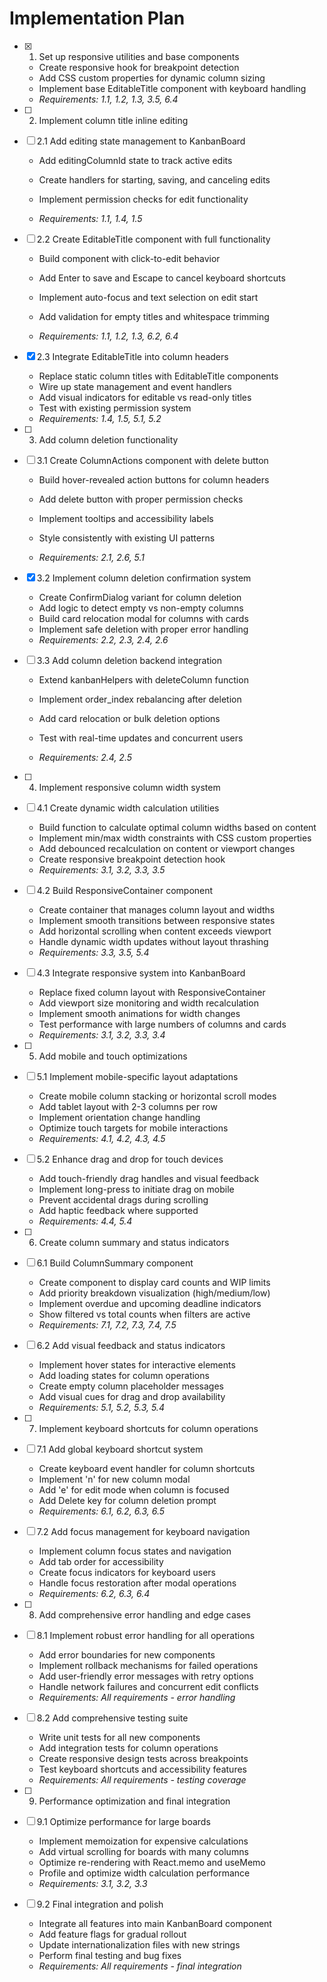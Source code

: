 # Implementation Plan

- [x] 1. Set up responsive utilities and base components


  - Create responsive hook for breakpoint detection
  - Add CSS custom properties for dynamic column sizing
  - Implement base EditableTitle component with keyboard handling
  - _Requirements: 1.1, 1.2, 1.3, 3.5, 6.4_



- [ ] 2. Implement column title inline editing
- [ ] 2.1 Add editing state management to KanbanBoard
  - Add editingColumnId state to track active edits
  - Create handlers for starting, saving, and canceling edits


  - Implement permission checks for edit functionality
  - _Requirements: 1.1, 1.4, 1.5_

- [ ] 2.2 Create EditableTitle component with full functionality
  - Build component with click-to-edit behavior


  - Add Enter to save and Escape to cancel keyboard shortcuts
  - Implement auto-focus and text selection on edit start
  - Add validation for empty titles and whitespace trimming
  - _Requirements: 1.1, 1.2, 1.3, 6.2, 6.4_

- [x] 2.3 Integrate EditableTitle into column headers


  - Replace static column titles with EditableTitle components
  - Wire up state management and event handlers
  - Add visual indicators for editable vs read-only titles
  - Test with existing permission system
  - _Requirements: 1.4, 1.5, 5.1, 5.2_



- [ ] 3. Add column deletion functionality
- [ ] 3.1 Create ColumnActions component with delete button
  - Build hover-revealed action buttons for column headers
  - Add delete button with proper permission checks



  - Implement tooltips and accessibility labels
  - Style consistently with existing UI patterns
  - _Requirements: 2.1, 2.6, 5.1_

- [x] 3.2 Implement column deletion confirmation system


  - Create ConfirmDialog variant for column deletion
  - Add logic to detect empty vs non-empty columns
  - Build card relocation modal for columns with cards
  - Implement safe deletion with proper error handling
  - _Requirements: 2.2, 2.3, 2.4, 2.6_



- [ ] 3.3 Add column deletion backend integration
  - Extend kanbanHelpers with deleteColumn function
  - Implement order_index rebalancing after deletion
  - Add card relocation or bulk deletion options



  - Test with real-time updates and concurrent users
  - _Requirements: 2.4, 2.5_

- [ ] 4. Implement responsive column width system
- [ ] 4.1 Create dynamic width calculation utilities
  - Build function to calculate optimal column widths based on content
  - Implement min/max width constraints with CSS custom properties
  - Add debounced recalculation on content or viewport changes
  - Create responsive breakpoint detection hook
  - _Requirements: 3.1, 3.2, 3.3, 3.5_

- [ ] 4.2 Build ResponsiveContainer component
  - Create container that manages column layout and widths
  - Implement smooth transitions between responsive states
  - Add horizontal scrolling when content exceeds viewport
  - Handle dynamic width updates without layout thrashing
  - _Requirements: 3.3, 3.5, 5.4_

- [ ] 4.3 Integrate responsive system into KanbanBoard
  - Replace fixed column layout with ResponsiveContainer
  - Add viewport size monitoring and width recalculation
  - Implement smooth animations for width changes
  - Test performance with large numbers of columns and cards
  - _Requirements: 3.1, 3.2, 3.3, 3.4_

- [ ] 5. Add mobile and touch optimizations
- [ ] 5.1 Implement mobile-specific layout adaptations
  - Create mobile column stacking or horizontal scroll modes
  - Add tablet layout with 2-3 columns per row
  - Implement orientation change handling
  - Optimize touch targets for mobile interactions
  - _Requirements: 4.1, 4.2, 4.3, 4.5_

- [ ] 5.2 Enhance drag and drop for touch devices
  - Add touch-friendly drag handles and visual feedback
  - Implement long-press to initiate drag on mobile
  - Prevent accidental drags during scrolling
  - Add haptic feedback where supported
  - _Requirements: 4.4, 5.4_

- [ ] 6. Create column summary and status indicators
- [ ] 6.1 Build ColumnSummary component
  - Create component to display card counts and WIP limits
  - Add priority breakdown visualization (high/medium/low)
  - Implement overdue and upcoming deadline indicators
  - Show filtered vs total counts when filters are active
  - _Requirements: 7.1, 7.2, 7.3, 7.4, 7.5_

- [ ] 6.2 Add visual feedback and status indicators
  - Implement hover states for interactive elements
  - Add loading states for column operations
  - Create empty column placeholder messages
  - Add visual cues for drag and drop availability
  - _Requirements: 5.1, 5.2, 5.3, 5.4_

- [ ] 7. Implement keyboard shortcuts for column operations
- [ ] 7.1 Add global keyboard shortcut system
  - Create keyboard event handler for column shortcuts
  - Implement 'n' for new column modal
  - Add 'e' for edit mode when column is focused
  - Add Delete key for column deletion prompt
  - _Requirements: 6.1, 6.2, 6.3, 6.5_

- [ ] 7.2 Add focus management for keyboard navigation
  - Implement column focus states and navigation
  - Add tab order for accessibility
  - Create focus indicators for keyboard users
  - Handle focus restoration after modal operations
  - _Requirements: 6.2, 6.3, 6.4_

- [ ] 8. Add comprehensive error handling and edge cases
- [ ] 8.1 Implement robust error handling for all operations
  - Add error boundaries for new components
  - Implement rollback mechanisms for failed operations
  - Add user-friendly error messages with retry options
  - Handle network failures and concurrent edit conflicts
  - _Requirements: All requirements - error handling_

- [ ] 8.2 Add comprehensive testing suite
  - Write unit tests for all new components
  - Add integration tests for column operations
  - Create responsive design tests across breakpoints
  - Test keyboard shortcuts and accessibility features
  - _Requirements: All requirements - testing coverage_

- [ ] 9. Performance optimization and final integration
- [ ] 9.1 Optimize performance for large boards
  - Implement memoization for expensive calculations
  - Add virtual scrolling for boards with many columns
  - Optimize re-rendering with React.memo and useMemo
  - Profile and optimize width calculation performance
  - _Requirements: 3.1, 3.2, 3.3_

- [ ] 9.2 Final integration and polish
  - Integrate all features into main KanbanBoard component
  - Add feature flags for gradual rollout
  - Update internationalization files with new strings
  - Perform final testing and bug fixes
  - _Requirements: All requirements - final integration_